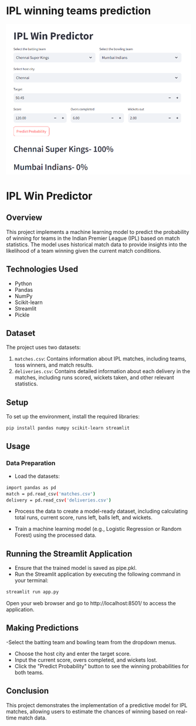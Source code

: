# IPL winning teams prediction

![Screenshot of the Application](Screenshot%202025-02-11%20143429.png)

# IPL Win Predictor

## Overview
This project implements a machine learning model to predict the probability of winning for teams in the Indian Premier League (IPL) based on match statistics. The model uses historical match data to provide insights into the likelihood of a team winning given the current match conditions.

## Technologies Used
- Python
- Pandas
- NumPy
- Scikit-learn
- Streamlit
- Pickle

## Dataset
The project uses two datasets:
1. `matches.csv`: Contains information about IPL matches, including teams, toss winners, and match results.
2. `deliveries.csv`: Contains detailed information about each delivery in the matches, including runs scored, wickets taken, and other relevant statistics.

## Setup
To set up the environment, install the required libraries:

```bash
pip install pandas numpy scikit-learn streamlit
```

## Usage
### Data Preparation
- Load the datasets:
```bash
import pandas as pd
match = pd.read_csv('matches.csv')
delivery = pd.read_csv('deliveries.csv')
```
- Process the data to create a model-ready dataset, including calculating total runs, current score, runs left, balls left, and wickets.

- Train a machine learning model (e.g., Logistic Regression or Random Forest) using the processed data.

## Running the Streamlit Application
- Ensure that the trained model is saved as pipe.pkl.
- Run the Streamlit application by executing the following command in your terminal:
```bash
streamlit run app.py
```
Open your web browser and go to http://localhost:8501/ to access the application.

## Making Predictions
-Select the batting team and bowling team from the dropdown menus.
- Choose the host city and enter the target score.
- Input the current score, overs completed, and wickets lost.
- Click the "Predict Probability" button to see the winning probabilities for both teams.
  
## Conclusion
This project demonstrates the implementation of a predictive model for IPL matches, allowing users to estimate the chances of winning based on real-time match data.
